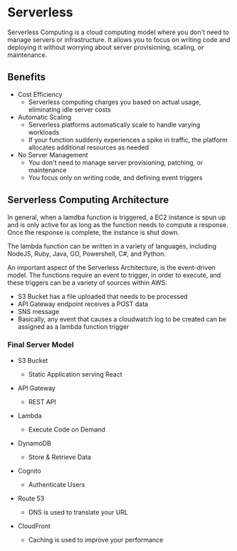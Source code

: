 # Serverless

Serverless Computing is a cloud computing model where you don't need to manage servers or infrastructure. It allows you to focus on writing code and deploying it without worrying about server provisioning, scaling, or maintenance.

## Benefits

- Cost Efficiency
    - Serverless computing charges you based on actual usage, eliminating idle server costs
- Automatic Scaling
    - Serverless platforms automatically scale to handle varying workloads
    - If your function suddenly experiences a spike in traffic, the platform allocates additional resources as needed
- No Server Management
    - You don't need to manage server provisioning, patching, or maintenance
    - You focus only on writing code, and defining event triggers

## Serverless Computing Architecture

In general, when a lamdba function is triggered, a EC2 instance is spun up and is only active for as long as the function needs to compute a response. Once the response is complete, the instance is shut down.

The lambda function can be written in a variety of languages, including NodeJS, Ruby, Java, GO, Powershell, C#, and Python.

An important aspect of the Serverless Architecture, is the event-driven model. The functions require an event to trigger, in order to execute, and these triggers can be a variety of sources within AWS:

- S3 Bucket has a file uploaded that needs to be processed
- API Gateway endpoint receives a POST data
- SNS message
- Basically, any event that causes a cloudwatch log to be created can be assigned as a lambda function trigger

### Final Server Model

- S3 Bucket
    - Static Application serving React
- API Gateway
    - REST API
- Lambda
    - Execute Code on Demand
- DynamoDB
    - Store & Retrieve Data
- Cognito
    - Authenticate Users

- Route 53
    - DNS is used to translate your URL
- CloudFront
    - Caching is used to improve your performance
